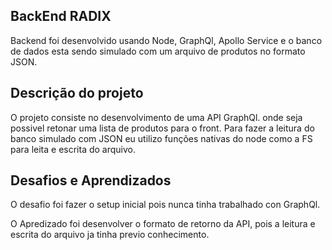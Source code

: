 ## BackEnd RADIX

Backend foi desenvolvido usando Node, GraphQl, Apollo Service e o banco de dados
esta sendo simulado com um arquivo de produtos no formato JSON.

## Descrição do projeto

O projeto consiste no desenvolvimento de uma API GraphQl. onde seja possivel
retonar uma lista de produtos para o front.
Para fazer a leitura do banco simulado com JSON eu utilizo funções nativas do node
como a FS para leita e escrita do arquivo.

## Desafios e Aprendizados

O desafio foi fazer o setup inicial pois nunca tinha trabalhado con GraphQl.

O Apredizado foi desenvolver o formato de retorno da API, pois a leitura e escrita
do arquivo ja tinha previo conhecimento.
